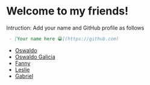 # Welcome to my friends!

Intruction:  Add your name and GitHub profile as follows
```markdown
 - [Your name here 😀](https://github.com)
```

- [Oswaldo](https://github.com/dev-oswld)
- [Oswaldo Galicia](https://github.com/OGP19912023)
- [Fanny](https://github.com/Estefani-Tamez)
- [Leslie](https://github.com/GitL3ess)
- [Gabriel](https://github.com/JGVelez2)

<!-- It is a secret line. Oswald TC - February 23th 2023 -->